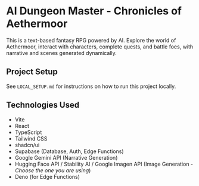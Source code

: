 # AI Dungeon Master - Chronicles of Aethermoor

This is a text-based fantasy RPG powered by AI. Explore the world of Aethermoor, interact with characters, complete quests, and battle foes, with narrative and scenes generated dynamically.

## Project Setup

See `LOCAL_SETUP.md` for instructions on how to run this project locally.

## Technologies Used

* Vite
* React
* TypeScript
* Tailwind CSS
* shadcn/ui
* Supabase (Database, Auth, Edge Functions)
* Google Gemini API (Narrative Generation)
* Hugging Face API / Stability AI / Google Imagen API (Image Generation - *Choose the one you are using*)
* Deno (for Edge Functions)